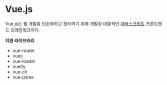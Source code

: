 # Vue.js

Vue.js는 웹 개발을 단순화하고 정리하기 위해 개발된 대중적인 [자바스크립트](https://ko.wikipedia.org/wiki/자바스크립트) 프론트엔드 프레임워크이다.



**지원 라이브러리**

- vue-router
- vuex
- vue-loader
- vueify
- vue-cli
- vue-jstree